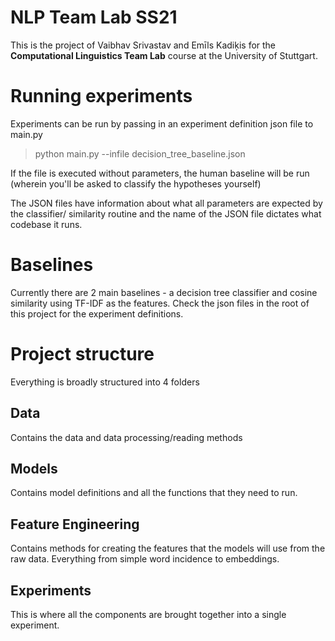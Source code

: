 # NLP Team Lab SS21
This is the project of Vaibhav Srivastav and Emīls Kadiķis for the **Computational Linguistics Team Lab** course at the University of Stuttgart.

# Running experiments
Experiments can be run by passing in an experiment definition json file to main.py

> python main.py --infile decision_tree_baseline.json

If the file is executed without parameters, the human baseline will be run (wherein you'll be asked to classify the hypotheses yourself)

The JSON files have information about what all parameters are expected by the classifier/ similarity routine and the name of the JSON file dictates what codebase it runs.

# Baselines
Currently there are 2 main baselines - a decision tree classifier and cosine similarity using TF-IDF as the features. Check the json files in the root of this project for the experiment definitions.

# Project structure
Everything is broadly structured into 4 folders

## Data
Contains the data and data processing/reading methods

## Models
Contains model definitions and all the functions that they need to run.

## Feature Engineering
Contains methods for creating the features that the models will use from the raw data.
Everything from simple word incidence to embeddings.

## Experiments
This is where all the components are brought together into a single experiment.



